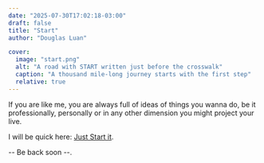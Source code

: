 ```yaml
---
date: "2025-07-30T17:02:18-03:00"
draft: false
title: "Start"
author: "Douglas Luan"

cover:
  image: "start.png"
  alt: "A road with START written just before the crosswalk"
  caption: "A thousand mile-long journey starts with the first step"
  relative: true
---
```


If you are like me, you are always full of ideas of things you wanna do, be it professionally, personally or in any other dimension you might project your live.

I will be quick here: [Just Start it](http://paulgraham.com/start.html).

-- Be back soon --.

